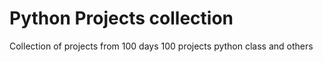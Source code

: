 # Python Projects collection
Collection of projects from 100 days 100 projects python class and others
